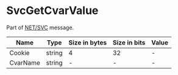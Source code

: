 # SvcGetCvarValue

Part of [NET/SVC](/classes/netsvc.md) message.

| Name | Type | Size in bytes | Size in bits | Value |
| --- | --- | --- | --- | --- |
| Cookie | string | 4 | 32 | - |
| CvarName | string | - | - | - |
